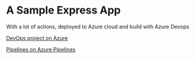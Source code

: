 # A Sample Express App

With a lot of actions, deployed to Azure cloud and build with Azure Devops

[DevOps project on Azure](https://portal.azure.com/#@salesgithub.onmicrosoft.com/resource/subscriptions/282bf220-8943-485c-abaf-187252d34b78/resourceGroups/VstsRG-github-octodemo-906e/providers/microsoft.visualstudio/account/github-octodemo/project/mysampleexpressapp)

[Pipelines on Azure Pipelines](https://dev.azure.com/github-octodemo/mysampleexpressapp/_build?definitionId=9)

